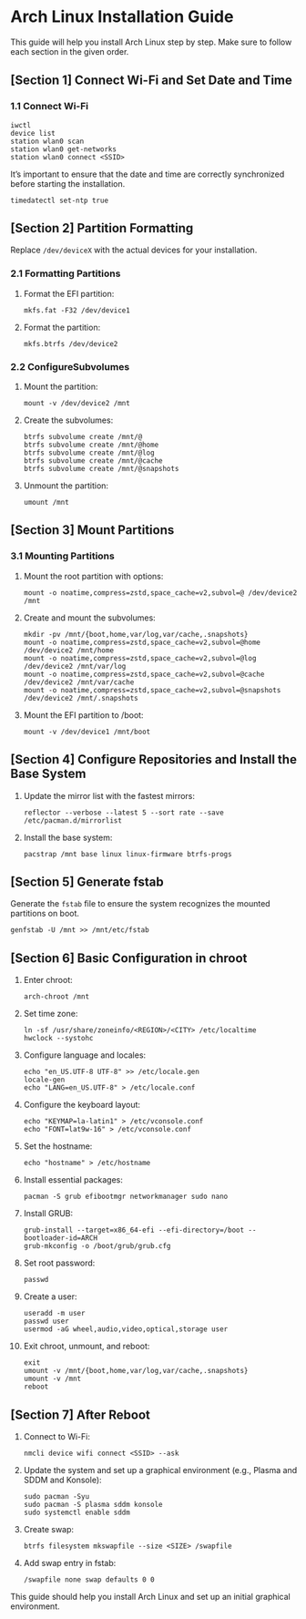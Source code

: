 # Arch Linux Installation Guide

This guide will help you install Arch Linux step by step. Make sure to follow each section in the given order.


## **[Section 1] Connect Wi-Fi and Set Date and Time**

### **1.1 Connect Wi-Fi**

```
iwctl
device list
station wlan0 scan
station wlan0 get-networks
station wlan0 connect <SSID>
```

It’s important to ensure that the date and time are correctly synchronized before starting the installation.

```
timedatectl set-ntp true
```

## **[Section 2] Partition Formatting**

Replace `/dev/deviceX` with the actual devices for your installation.

### **2.1 Formatting Partitions**

1.  Format the EFI partition:

    ```
    mkfs.fat -F32 /dev/device1
    ```

2.  Format the partition:

    ```
    mkfs.btrfs /dev/device2
    ```

### **2.2 ConfigureSubvolumes**

1.  Mount the partition:
	```
	mount -v /dev/device2 /mnt
	```

2.  Create the subvolumes:

    ```
    btrfs subvolume create /mnt/@
    btrfs subvolume create /mnt/@home
    btrfs subvolume create /mnt/@log
    btrfs subvolume create /mnt/@cache
    btrfs subvolume create /mnt/@snapshots
    ```

3.  Unmount the partition:

    ```
    umount /mnt
    ```


## **[Section 3] Mount Partitions**

### **3.1 Mounting Partitions**

1.  Mount the root partition with options:

    ```
    mount -o noatime,compress=zstd,space_cache=v2,subvol=@ /dev/device2 /mnt
    ```

2.  Create and mount the subvolumes:

    ```
    mkdir -pv /mnt/{boot,home,var/log,var/cache,.snapshots}
    mount -o noatime,compress=zstd,space_cache=v2,subvol=@home /dev/device2 /mnt/home
    mount -o noatime,compress=zstd,space_cache=v2,subvol=@log /dev/device2 /mnt/var/log
    mount -o noatime,compress=zstd,space_cache=v2,subvol=@cache /dev/device2 /mnt/var/cache
    mount -o noatime,compress=zstd,space_cache=v2,subvol=@snapshots /dev/device2 /mnt/.snapshots
    ```

3.  Mount the EFI partition to /boot:

    ```
    mount -v /dev/device1 /mnt/boot
    ```
    

## **[Section 4] Configure Repositories and Install the Base System**

1.  Update the mirror list with the fastest mirrors:

    ```
    reflector --verbose --latest 5 --sort rate --save /etc/pacman.d/mirrorlist
    ```

2.  Install the base system:

     ```
     pacstrap /mnt base linux linux-firmware btrfs-progs
     ```


## **[Section 5] Generate fstab**

Generate the `fstab` file to ensure the system recognizes the mounted partitions on boot.

```
genfstab -U /mnt >> /mnt/etc/fstab
```

## **[Section 6] Basic Configuration in chroot**

1.  Enter chroot:

    ```
    arch-chroot /mnt
    ```

2.  Set time zone:

    ```
    ln -sf /usr/share/zoneinfo/<REGION>/<CITY> /etc/localtime
    hwclock --systohc
    ```

3.  Configure language and locales:

    ```
    echo "en_US.UTF-8 UTF-8" >> /etc/locale.gen
    locale-gen
    echo "LANG=en_US.UTF-8" > /etc/locale.conf
    ```

4.  Configure the keyboard layout:

    ```
    echo "KEYMAP=la-latin1" > /etc/vconsole.conf
    echo "FONT=lat9w-16" > /etc/vconsole.conf
    ```

5.  Set the hostname:

    ```
    echo "hostname" > /etc/hostname
    ```

6.  Install essential packages:

    ```
    pacman -S grub efibootmgr networkmanager sudo nano
    ```

7.  Install GRUB:

    ```
    grub-install --target=x86_64-efi --efi-directory=/boot --bootloader-id=ARCH
    grub-mkconfig -o /boot/grub/grub.cfg
    ```

8.  Set root password:

    ```
    passwd
    ```

9.  Create a user:

    ```
	useradd -m user
	passwd user
	usermod -aG wheel,audio,video,optical,storage user
    ``` 

10.  Exit chroot, unmount, and reboot:
    
	    ```
	    exit
	    umount -v /mnt/{boot,home,var/log,var/cache,.snapshots}
	    umount -v /mnt
	    reboot
	    ```

## **[Section 7] After Reboot**

1.  Connect to Wi-Fi:

    ```
    nmcli device wifi connect <SSID> --ask
    ```

2.  Update the system and set up a graphical environment (e.g., Plasma and SDDM and Konsole):

    ```
    sudo pacman -Syu
    sudo pacman -S plasma sddm konsole
    sudo systemctl enable sddm
    ```
    
3. Create swap:

    ```
    btrfs filesystem mkswapfile --size <SIZE> /swapfile
    ```
4. Add swap entry in fstab:
   ```
   /swapfile none swap defaults 0 0
    ```
   
This guide should help you install Arch Linux and set up an initial graphical environment.
